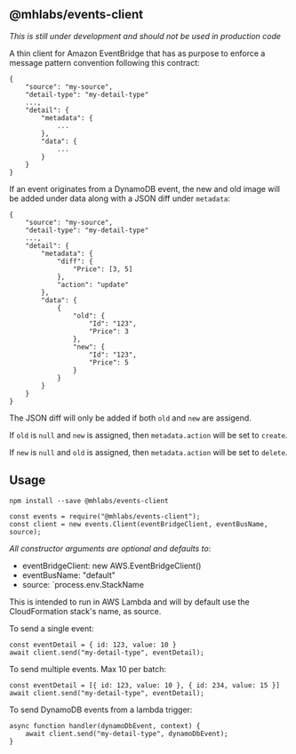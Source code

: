 ## @mhlabs/events-client

_This is still under development and should not be used in production code_

A thin client for Amazon EventBridge that has as purpose to enforce a message pattern convention following this contract:

```
{
    "source": "my-source",
    "detail-type": "my-detail-type"
    ...,
    "detail": {
        "metadata": {
            ...
        },
        "data": {
            ... 
        }
    }
}
```

If an event originates from a DynamoDB event, the new and old image will be added under data along with a JSON diff under `metadata`:

```
{
    "source": "my-source",
    "detail-type": "my-detail-type"
    ...,
    "detail": {
        "metadata": {
            "diff": {
                "Price": [3, 5]
            },
            "action": "update"
        },
        "data": {
            {
                "old": {
                    "Id": "123",
                    "Price": 3
                },
                "new": {
                    "Id": "123",
                    "Price": 5
                }
            }
        }
    }
}
```

The JSON diff will only be added if both `old` and `new` are assigend.

If `old` is `null` and `new` is assigned, then `metadata.action` will be set to `create`.

If `new` is `null` and `old` is assigned, then `metadata.action` will be set to `delete`.

## Usage

`npm install --save @mhlabs/events-client`

```
const events = require("@mhlabs/events-client");
const client = new events.Client(eventBridgeClient, eventBusName, source);
```

_All constructor arguments are optional and defaults to_:

- eventBridgeClient: new AWS.EventBridgeClient()
- eventBusName: "default"
- source: `process.env.StackName

This is intended to run in AWS Lambda and will by default use the CloudFormation stack's name, as source.

To send a single event:

```
const eventDetail = { id: 123, value: 10 }
await client.send("my-detail-type", eventDetail);
```

To send multiple events. Max 10 per batch:
```
const eventDetail = [{ id: 123, value: 10 }, { id: 234, value: 15 }]
await client.send("my-detail-type", eventDetail);
```

To send DynamoDB events from a lambda trigger:
```
async function handler(dynamoDbEvent, context) {
    await client.send("my-detail-type", dynamoDbEvent);
}
```

